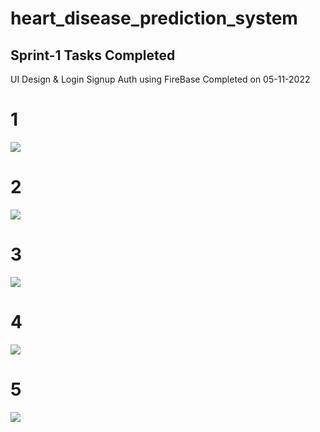 # heart_disease_prediction_system

<h2><b>Sprint-1 Tasks Completed</b></h2>

<p>UI Design & Login Signup Auth using FireBase Completed on 05-11-2022</p>
<h1>1</h1>
<img src = "https://user-images.githubusercontent.com/60309916/200127324-2a657789-99cb-42d5-b901-fda19f42a980.jpg"/>
<h1>2</h1>
<img src = "https://user-images.githubusercontent.com/60309916/200127330-ab778ac5-c3c6-4d54-bac0-b20e5231cd25.jpg"/>
<h1>3</h1>
<img src = "https://user-images.githubusercontent.com/60309916/200127335-f59a37cd-e2b4-4e47-b4a4-4b3df07a70ee.jpg"/>
<h1>4</h1>
<img src = "https://user-images.githubusercontent.com/60309916/200127339-2cfc4d8c-1c89-4110-8ed5-e458fbb0f4e9.jpg"/>
<h1>5</h1>
<img src = "https://user-images.githubusercontent.com/60309916/200127340-30766e50-9b38-49f0-8236-5908a8f58918.jpg"/>
